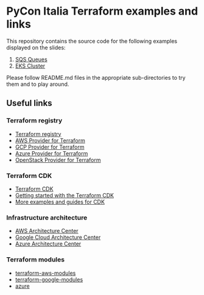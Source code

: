 # PyCon Italia Terraform examples and links

This repository contains the source code for the following examples
displayed on the slides:

1. [SQS Queues](https://github.com/haukitech/pyconit24-terraform-example/tree/master/sqs_queues)
2. [EKS Cluster](https://github.com/haukitech/pyconit24-terraform-example/tree/master/eks_cluster)

Please follow README.md files in the appropriate sub-directories to
try them and to play around.

## Useful links

### Terraform registry

* [Terraform registry](https://registry.terraform.io/)
* [AWS Provider for Terraform](https://registry.terraform.io/providers/hashicorp/aws/latest/docs)
* [GCP Provider for Terraform](https://registry.terraform.io/providers/hashicorp/google/latest/docs)
* [Azure Provider for Terraform](https://registry.terraform.io/providers/hashicorp/azurerm/latest/docs)
* [OpenStack Provider for Terraform](https://registry.terraform.io/providers/terraform-provider-openstack/openstack/latest/docs)

### Terraform CDK

* [Terraform CDK](https://developer.hashicorp.com/terraform/cdktf)
* [Getting started with the Terraform CDK](https://developer.hashicorp.com/terraform/tutorials/cdktf/cdktf-install)
* [More examples and guides for CDK](https://developer.hashicorp.com/terraform/cdktf/examples-and-guides/examples)

### Infrastructure architecture

* [AWS Architecture Center](https://aws.amazon.com/architecture/)
* [Google Cloud Architecture Center](https://cloud.google.com/architecture/all-reference-architectures)
* [Azure Architecture Center](https://learn.microsoft.com/en-us/azure/architecture)

### Terraform modules

* [terraform-aws-modules](https://registry.terraform.io/namespaces/terraform-aws-modules)
* [terraform-google-modules](https://registry.terraform.io/namespaces/terraform-google-modules)
* [azure](https://registry.terraform.io/namespaces/azure)

